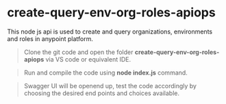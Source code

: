 # create-query-env-org-roles-apiops


This node js api is used to create and query organizations, environments and roles in anypoint platform.


> Clone the git code and open the folder **create-query-env-org-roles-apiops** via VS code or equivalent IDE. 

> Run and compile the code using **node index.js** command.

> Swagger UI will be openend up, test the code accordingly by choosing the desired end points and choices available.


